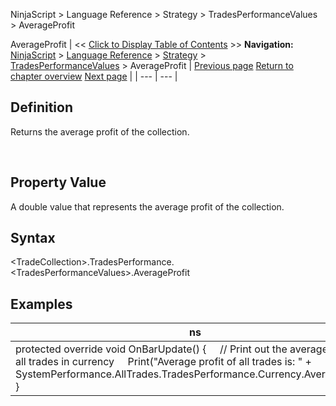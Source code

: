 ﻿
NinjaScript \> Language Reference \> Strategy \> TradesPerformanceValues \> AverageProfit

AverageProfit
| \<\< [Click to Display Table of Contents](averageprofit.md) \>\> **Navigation:**     [NinjaScript](ninjascript-1.md) \> [Language Reference](language_reference_wip-1.md) \> [Strategy](strategy-1.md) \> [TradesPerformanceValues](tradesperformancevalues-1.md) \> AverageProfit | [Previous page](averagemfe-1.md) [Return to chapter overview](tradesperformancevalues-1.md) [Next page](cumprofit-1.md) |
| --- | --- |
## Definition
Returns the average profit of the collection.  

 
## Property Value
A double value that represents the average profit of the collection.
 
## Syntax
\<TradeCollection\>.TradesPerformance.\<TradesPerformanceValues\>.AverageProfit

## 
## Examples
| ns |
| --- |
| protected override void OnBarUpdate() {      // Print out the average profit of all trades in currency      Print("Average profit of all trades is: " \+ SystemPerformance.AllTrades.TradesPerformance.Currency.AverageProfit); } |
